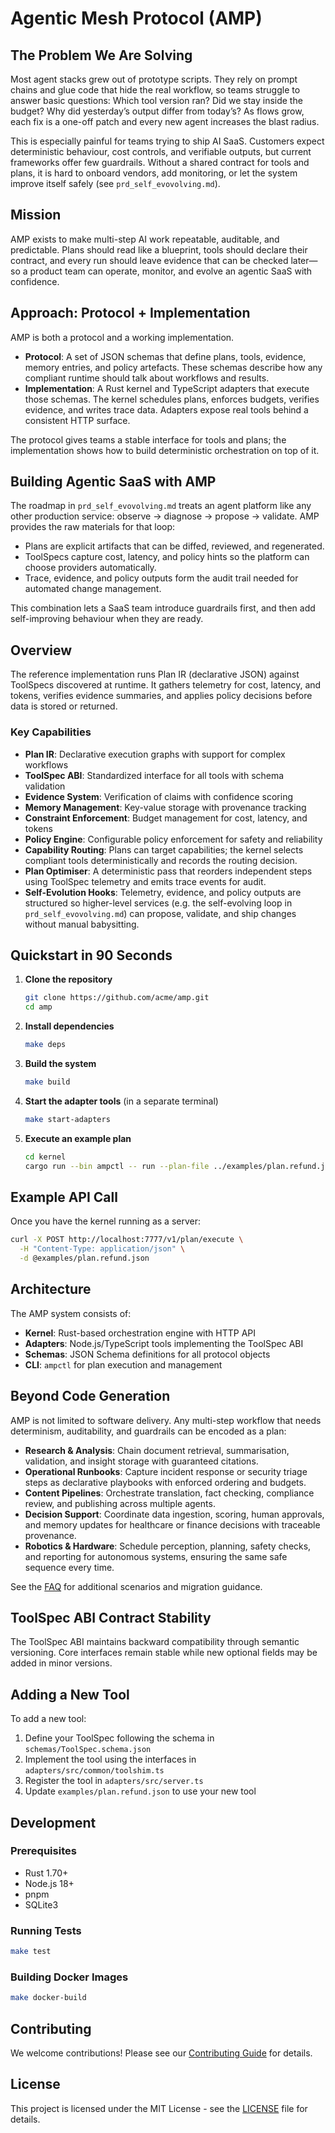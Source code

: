 # Agentic Mesh Protocol (AMP)

 

## The Problem We Are Solving

Most agent stacks grew out of prototype scripts. They rely on prompt chains and glue code that hide the real workflow, so teams struggle to answer basic questions: Which tool version ran? Did we stay inside the budget? Why did yesterday’s output differ from today’s? As flows grow, each fix is a one-off patch and every new agent increases the blast radius.

This is especially painful for teams trying to ship AI SaaS. Customers expect deterministic behaviour, cost controls, and verifiable outputs, but current frameworks offer few guardrails. Without a shared contract for tools and plans, it is hard to onboard vendors, add monitoring, or let the system improve itself safely (see `prd_self_evovolving.md`).

## Mission

AMP exists to make multi-step AI work repeatable, auditable, and predictable. Plans should read like a blueprint, tools should declare their contract, and every run should leave evidence that can be checked later—so a product team can operate, monitor, and evolve an agentic SaaS with confidence.

## Approach: Protocol + Implementation

AMP is both a protocol and a working implementation.

- **Protocol**: A set of JSON schemas that define plans, tools, evidence, memory entries, and policy artefacts. These schemas describe how any compliant runtime should talk about workflows and results.
- **Implementation**: A Rust kernel and TypeScript adapters that execute those schemas. The kernel schedules plans, enforces budgets, verifies evidence, and writes trace data. Adapters expose real tools behind a consistent HTTP surface.

The protocol gives teams a stable interface for tools and plans; the implementation shows how to build deterministic orchestration on top of it.

## Building Agentic SaaS with AMP

The roadmap in `prd_self_evovolving.md` treats an agent platform like any other production service: observe → diagnose → propose → validate. AMP provides the raw materials for that loop:

- Plans are explicit artifacts that can be diffed, reviewed, and regenerated.
- ToolSpecs capture cost, latency, and policy hints so the platform can choose providers automatically.
- Trace, evidence, and policy outputs form the audit trail needed for automated change management.

This combination lets a SaaS team introduce guardrails first, and then add self-improving behaviour when they are ready.

## Overview

The reference implementation runs Plan IR (declarative JSON) against ToolSpecs discovered at runtime. It gathers telemetry for cost, latency, and tokens, verifies evidence summaries, and applies policy decisions before data is stored or returned.

### Key Capabilities

- **Plan IR**: Declarative execution graphs with support for complex workflows
- **ToolSpec ABI**: Standardized interface for all tools with schema validation
- **Evidence System**: Verification of claims with confidence scoring
- **Memory Management**: Key-value storage with provenance tracking
- **Constraint Enforcement**: Budget management for cost, latency, and tokens
- **Policy Engine**: Configurable policy enforcement for safety and reliability
- **Capability Routing**: Plans can target capabilities; the kernel selects compliant tools deterministically and records the routing decision.
- **Plan Optimiser**: A deterministic pass that reorders independent steps using ToolSpec telemetry and emits trace events for audit.
- **Self-Evolution Hooks**: Telemetry, evidence, and policy outputs are structured so higher-level services (e.g. the self-evolving loop in `prd_self_evovolving.md`) can propose, validate, and ship changes without manual babysitting.

## Quickstart in 90 Seconds

1. **Clone the repository**
   ```bash
   git clone https://github.com/acme/amp.git
   cd amp
   ```

2. **Install dependencies**
   ```bash
   make deps
   ```

3. **Build the system**
   ```bash
   make build
   ```

4. **Start the adapter tools** (in a separate terminal)
   ```bash
   make start-adapters
   ```

5. **Execute an example plan**
   ```bash
   cd kernel
   cargo run --bin ampctl -- run --plan-file ../examples/plan.refund.json --out output.json
   ```

## Example API Call

Once you have the kernel running as a server:

```bash
curl -X POST http://localhost:7777/v1/plan/execute \
  -H "Content-Type: application/json" \
  -d @examples/plan.refund.json
```

## Architecture

The AMP system consists of:

- **Kernel**: Rust-based orchestration engine with HTTP API
- **Adapters**: Node.js/TypeScript tools implementing the ToolSpec ABI
- **Schemas**: JSON Schema definitions for all protocol objects
- **CLI**: `ampctl` for plan execution and management

## Beyond Code Generation

AMP is not limited to software delivery. Any multi-step workflow that needs determinism, auditability, and guardrails can be encoded as a plan:

- **Research & Analysis**: Chain document retrieval, summarisation, validation, and insight storage with guaranteed citations.
- **Operational Runbooks**: Capture incident response or security triage steps as declarative playbooks with enforced ordering and budgets.
- **Content Pipelines**: Orchestrate translation, fact checking, compliance review, and publishing across multiple agents.
- **Decision Support**: Coordinate data ingestion, scoring, human approvals, and memory updates for healthcare or finance decisions with traceable provenance.
- **Robotics & Hardware**: Schedule perception, planning, safety checks, and reporting for autonomous systems, ensuring the same safe sequence every time.

See the [FAQ](FAQ.md) for additional scenarios and migration guidance.

## ToolSpec ABI Contract Stability

The ToolSpec ABI maintains backward compatibility through semantic versioning. Core interfaces remain stable while new optional fields may be added in minor versions.

## Adding a New Tool

To add a new tool:

1. Define your ToolSpec following the schema in `schemas/ToolSpec.schema.json`
2. Implement the tool using the interfaces in `adapters/src/common/toolshim.ts`
3. Register the tool in `adapters/src/server.ts`
4. Update `examples/plan.refund.json` to use your new tool

## Development

### Prerequisites

- Rust 1.70+
- Node.js 18+
- pnpm
- SQLite3

### Running Tests

```bash
make test
```

### Building Docker Images

```bash
make docker-build
```

## Contributing

We welcome contributions! Please see our [Contributing Guide](CONTRIBUTING.md) for details.

## License

This project is licensed under the MIT License - see the [LICENSE](LICENSE) file for details.
